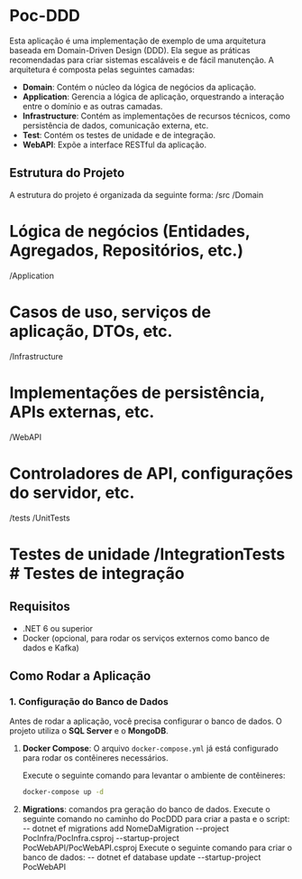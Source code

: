 # Poc-DDD

Esta aplicação é uma implementação de exemplo de uma arquitetura baseada em Domain-Driven Design (DDD). Ela segue as práticas recomendadas para criar sistemas escaláveis e de fácil manutenção. A arquitetura é composta pelas seguintes camadas:

- **Domain**: Contém o núcleo da lógica de negócios da aplicação.
- **Application**: Gerencia a lógica de aplicação, orquestrando a interação entre o domínio e as outras camadas.
- **Infrastructure**: Contém as implementações de recursos técnicos, como persistência de dados, comunicação externa, etc.
- **Test**: Contém os testes de unidade e de integração.
- **WebAPI**: Expõe a interface RESTful da aplicação.

## Estrutura do Projeto
A estrutura do projeto é organizada da seguinte forma:
/src /Domain 
# Lógica de negócios (Entidades, Agregados, Repositórios, etc.) 

/Application 
# Casos de uso, serviços de aplicação, DTOs, etc. 

/Infrastructure 
# Implementações de persistência, APIs externas, etc. 

/WebAPI 
# Controladores de API, configurações do servidor, etc. 

/tests /UnitTests 
# Testes de unidade /IntegrationTests # Testes de integração

## Requisitos

- .NET 6 ou superior
- Docker (opcional, para rodar os serviços externos como banco de dados e Kafka)

## Como Rodar a Aplicação

### 1. Configuração do Banco de Dados

Antes de rodar a aplicação, você precisa configurar o banco de dados. O projeto utiliza o **SQL Server** e o **MongoDB**.

1. **Docker Compose**: O arquivo `docker-compose.yml` já está configurado para rodar os contêineres necessários.
   
   Execute o seguinte comando para levantar o ambiente de contêineres:
   ```bash
   docker-compose up -d

2. **Migrations**: comandos pra geração do banco de dados.
     Execute o seguinte comando no caminho do PocDDD para criar a pasta e o script:
      -- dotnet ef migrations add NomeDaMigration --project PocInfra/PocInfra.csproj --startup-project PocWebAPI/PocWebAPI.csproj
     Execute o seguinte comando para criar o banco de dados:
     --  dotnet ef database update --startup-project PocWebAPI